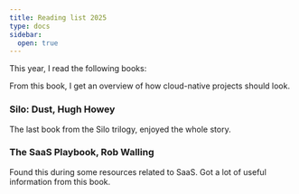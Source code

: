 ```yaml
---
title: Reading list 2025
type: docs
sidebar:
  open: true
---
```


This year, I read the following books:

From this book, I get an overview of how cloud-native projects should look.

### Silo: Dust, Hugh Howey
The last book from the Silo trilogy, enjoyed the whole story.

### The SaaS Playbook, Rob Walling
Found this during some resources related to SaaS. Got a lot of useful information from this book.
